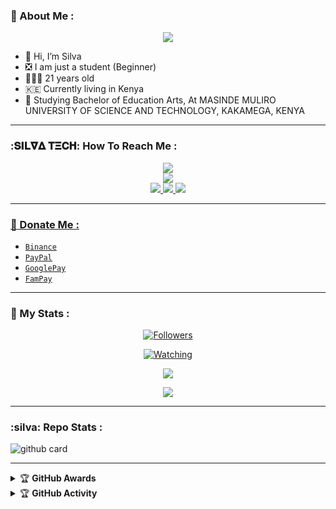 ### :unicorn: About Me :

<p align="center">
  <img src="https://telegra.ph/file/bf328b6925882b2644535.jpg" />
</p>

- 👋 Hi, I’m Silva
- ❎ I am just a student (Beginner)
- 👨🏻‍🦱 21 years old
- 🇰🇪 Currently living in Kenya
- 🌱 Studying Bachelor of Education Arts, At MASINDE MULIRO UNIVERSITY OF SCIENCE AND TECHNOLOGY, KAKAMEGA, KENYA 

---

### :𝐒𝚰𝐋𝛁𝚫 𝚻𝚵𝐂𝚮: How To Reach Me :
<p align="center">
<a href="https://tiktok.com/@silva.edits6"><img src="https://img.shields.io/badge/Tiktok-ff0000?style=for-the-badge&logo=tiktok&logoColor=ff000000&link=https://tiktok.com/@silva.edits6" /><br>
<a href="https://whatsapp.com/channel/0029VaAkETLLY6d8qhLmZt2v"><img src="https://img.shields.io/badge/WhatsApp Channel-25D366?style=for-the-badge&logo=whatsapp&logoColor=white&link=https://whatsapp.com/channel/0029VaAkETLLY6d8qhLmZt2v" /><br>
<a href="https://t.me/xeonbotinc"><img src="https://img.shields.io/badge/Telegram-00FFFF?style=for-the-badge&logo=telegram&logoColor=white" />
<a href="https://chat.whatsapp.com/Kjm8rnDFcpb04gQNSTbW2d"><img src="https://img.shields.io/badge/WhatsApp Group-25D366?style=for-the-badge&logo=whatsapp&logoColor=white" />
<a href="https://www.instagram.com/unicorn_xeon13?igsh=MzNlNGNkZWQ4Mg=="><img src="https://img.shields.io/badge/Instagram-A020F0?style=for-the-badge&logo=instagram&logoColor=white" />
</p>

---

### :unicorn: Donate Me :

- [`Binance`](https://i.ibb.co/W2gYn6S/binance.png)
- [`PayPal`](https://www.paypal.me/josephxeon13)
- [`GooglePay`](https://i.ibb.co/yQkqBS2/donate.png)
- [`FamPay`](https://i.ibb.co/w46VQ8D/Picsart-22-10-08-06-46-30-674.jpg)

---

### :unicorn: My Stats :
<p align="center"><a href="https://github.com/Sylivanu/followers"><img title="Followers" src="https://img.shields.io/github/followers/Sylivanu?color=red&style=flat-square"></a></p>
<p align="center"><a href="https://komarev.com/ghpvc/?username=DGXeon&color=blue&style=flat-square&label=Profile+Views"><img title="Watching" src="https://komarev.com/ghpvc/?username=Sylivanus&color=green&style=flat-square&label=Profile+View"></a>
</p>
<p align="center"><a href="https://github.com/Sylivanu"><img src="https://github-readme-stats.vercel.app/api?username=Sylivanu&show_icons=true&theme=radical"></a></p>
<p align="center"><a href="https://github.com/Sylivanu"><img src="https://github-readme-stats.vercel.app/api/top-langs/?username=Sylivanu&theme=radical&layout=compact"></a></p>

---

### :silva: Repo Stats : 
![github card](https://github-readme-stats.vercel.app/api/pin/?username=Sylivanu&repo=CheemsBot-MD11&theme=radical)

---

<details>
    <summary>&#127942 <b>GitHub Awards</b></summary><br/>

![Github Trophy](https://github-profile-trophy.vercel.app/?username=Sylivanu)

</details>

<details>
    <summary>&#127942 <b>GitHub Activity</b></summary><br/>

![Metrics](https://metrics.lecoq.io/DGXeon?template=classic&repositories.forks=true&languages=1&languages.colors=github&languages.threshold=0%25&config.timezone=Africa%2FNairobi)

</details> 

<!---
DreamGuyXeon/DreamGuyXeon is a ✨ special ✨ repository because its `README.md` (this file) appears on your GitHub profile.
You can click the Preview link to take a look at your changes.
--->
